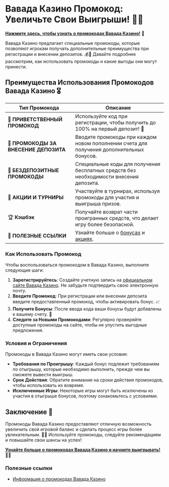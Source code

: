 # Вавада Казино Промокод: Увеличьте Свои Выигрыши! 🎉✨

[**Нажмите здесь, чтобы узнать о промокодах Вавада Казино!**](https://vavadapartner.pro/?promo=ea5c9275-6854-4505-94fc-95ab18221945-linkb2) 🤑

Вавада Казино предлагает специальные промокоды, которые позволяют игрокам получать дополнительные преимущества при регистрации и внесении депозитов. 💰🎲 Давайте подробнее рассмотрим, как использовать промокоды и какие выгоды они могут принести.

## Преимущества Использования Промокодов Вавада Казино 🎖️

| **Тип Промокода**                | **Описание**                                          |
|----------------------------------|------------------------------------------------------|
| 🎉 **ПРИВЕТСТВЕННЫЙ ПРОМОКОД**    | Используйте код при регистрации, чтобы получить до 100% на первый депозит! 🎰 |
| 🎁 **ПРОМОКОДЫ ЗА ВНЕСЕНИЕ ДЕПОЗИТА** | Вводите промокоды при каждом новом пополнении счета для получения дополнительных бонусов. |
| 💸 **БЕЗДЕПОЗИТНЫЕ ПРОМОКОДЫ**    | Специальные коды для получения бесплатных средств без необходимости внесения депозита. |
| 🎈 **АКЦИИ И ТУРНИРЫ**            | Участвуйте в турнирах, используя промокоды для участия и выигрыша призов. |
| 🏆 **Кэшбэк**                     | Получайте возврат части проигранных средств, что делает игру более безопасной. |
| 🔗 **ПОЛЕЗНЫЕ ССЫЛКИ**            | Узнайте больше о [бонусах](https://vavadapartner.pro/?promo=ea5c9275-6854-4505-94fc-95ab18221945-linkb2) и [акциях](https://vavadapartner.pro/?promo=ea5c9275-6854-4505-94fc-95ab18221945-linkb2). |

### Как Использовать Промокод

Чтобы воспользоваться промокодом в Вавада Казино, выполните следующие шаги:

1. **Зарегистрируйтесь**: Создайте учетную запись на [официальном сайте Вавада Казино](https://vavadapartner.pro/?promo=ea5c9275-6854-4505-94fc-95ab18221945-linkb2). Не забудьте подтвердить свою электронную почту.
2. **Введите Промокод**: При регистрации или внесении депозита введите предоставленный промокод, чтобы активировать бонус. 📈
3. **Получите Бонусы**: После ввода кода ваши бонусы будут добавлены к вашему счету. 🎊
4. **Следите за Новыми Промокодами**: Регулярно проверяйте доступные промокоды на сайте, чтобы не упустить выгодные предложения.

### Условия и Ограничения

Промокоды в Вавада Казино могут иметь свои условия:

- **Требования по Проигрышу**: Каждый бонус подлежит требованиям по отыгрышу, которые необходимо выполнить, прежде чем вы сможете вывести выигрыш.
- **Срок Действия**: Обратите внимание на сроки действия промокодов, чтобы использовать их вовремя.
- **Исключенные Игры**: Некоторые игры могут быть исключены из участия в отыгрыше бонусов, поэтому ознакомьтесь с условиями.

## Заключение 🎊

Промокоды Вавада Казино предоставляют отличную возможность увеличить свой игровой баланс и сделать процесс игры более увлекательным. 🌟💸 Используйте промокоды, следуйте рекомендациям и повышайте свои шансы на успех!

[**Узнайте больше о промокодах Вавада Казино и начните выигрывать!**](https://vavadapartner.pro/?promo=ea5c9275-6854-4505-94fc-95ab18221945-linkb2) 💪🎊

### Полезные ссылки
- [Информация о промокодах Вавада Казино](https://vavadapartner.pro/?promo=ea5c9275-6854-4505-94fc-95ab18221945-linkb2)
